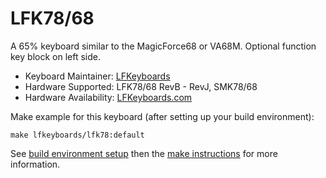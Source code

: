 # LFK78/68

A 65% keyboard similar to the MagicForce68 or VA68M. Optional function key block on left side.

* Keyboard Maintainer: [LFKeyboards](https://github.com/lfkeyboards)
* Hardware Supported: LFK78/68 RevB - RevJ, SMK78/68
* Hardware Availability: [LFKeyboards.com](https://www.lfkeyboards.com/)

Make example for this keyboard (after setting up your build environment):

    make lfkeyboards/lfk78:default

See [build environment setup](https://docs.qmk.fm/#/getting_started_build_tools) then the [make instructions](https://docs.qmk.fm/#/getting_started_make_guide) for more information.
